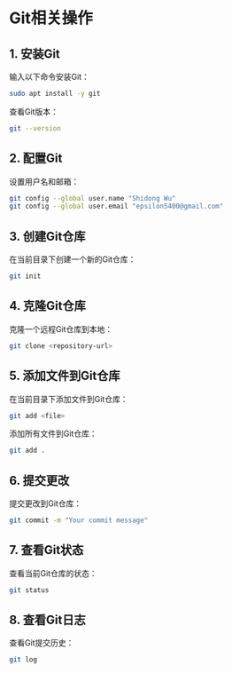 # Git相关操作

## 1. 安装Git
输入以下命令安装Git：
```bash
sudo apt install -y git
```
查看Git版本：
```bash
git --version
```

## 2. 配置Git
设置用户名和邮箱：
```bash
git config --global user.name "Shidong Wu"
git config --global user.email "epsilon5400@gmail.com"
```

## 3. 创建Git仓库
在当前目录下创建一个新的Git仓库：
```bash
git init
```
## 4. 克隆Git仓库
克隆一个远程Git仓库到本地：
```bash
git clone <repository-url>
```

## 5. 添加文件到Git仓库
在当前目录下添加文件到Git仓库：
```bash
git add <file>
```
添加所有文件到Git仓库：
```bash
git add .
```
## 6. 提交更改
提交更改到Git仓库：
```bash
git commit -m "Your commit message"
```
## 7. 查看Git状态
查看当前Git仓库的状态：
```bash
git status
```
## 8. 查看Git日志
查看Git提交历史：
```bash
git log
```
